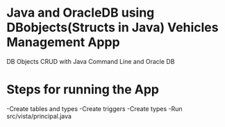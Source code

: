 # Java and OracleDB using DBobjects(Structs in Java) Vehicles Management Appp

DB Objects CRUD with Java Command Line and Oracle DB

# Steps for running the App

-Create tables and types
-Create triggers
-Create types
-Run src/vista/principal.java
